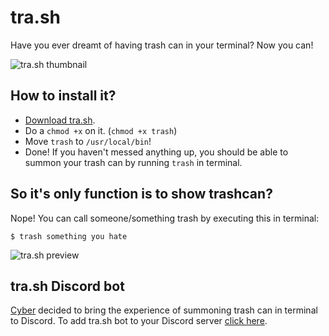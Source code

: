 # tra.sh
Have you ever dreamt of having trash can in your terminal? Now you can!

![tra.sh thumbnail](https://imgur.com/ymKiq9S.png)

## How to install it?</h2>
* [Download tra.sh](https://github.com/Indexerrowaty/tra.sh/releases/latest/download/trash).
* Do a `chmod +x` on it. (`chmod +x trash`)
* Move `trash` to `/usr/local/bin`!
* Done! If you haven't messed anything up, you should be able to summon your trash can by running `trash` in terminal.

## So it's only function is to show trashcan?
Nope! You can call someone/something trash by executing this in terminal:
```
$ trash something you hate
```
![tra.sh preview](https://cdn.discordapp.com/attachments/653672198736969739/746490500541972540/unknown.png)

## tra.sh Discord bot
[Cyber](https://github.com/CyberL1) decided to bring the experience of summoning trash can in terminal to Discord. To add tra.sh bot to your Discord server [click here](https://discord.com/oauth2/authorize?client_id=768877535756812298&permissions=274877974528&scope=bot%20applications.commands&scope=bot).
